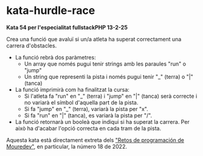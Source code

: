 # kata-hurdle-race

**Kata 54 per l'especialitat fullstackPHP 13-2-25**

 Crea una funció que avaluï si un/a atleta ha superat correctament una carrera d'obstacles.
 - La funció rebrà dos paràmetres:
    - Un array que només pugui tenir strings amb les paraules "run" o "jump"
    - Un string que representi la pista i només pugui tenir "_" (terra)
    o "|" (tanca)
- La funció imprimirà com ha finalitzat la cursa:
    - Si l'atleta fa "run" en "_" (terra) i "jump" en "|" (tanca)
         serà correcte i no variarà el símbol d'aquella part de la pista.
    - Si fa "jump" en "_" (terra), variarà la pista per "x".
    - Si fa "run" en "|" (tanca), es variarà la pista per "/".
- La funció retornarà un booleà que indiqui si ha superat la carrera.
Per això ha d'acabar l'opció correcta en cada tram de la pista.

Aquesta kata està directament extreta dels ["Retos de programación de Mouredev"](https://retosdeprogramacion.com/ejercicios/), en particular, la número 
18 de 2022.